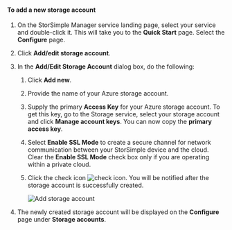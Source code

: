 <!--author=alkohli last changed: 01/28/16-->

#### To add a new storage account
1. On the StorSimple Manager service landing page, select your service and double-click it. This will take you to the **Quick Start** page. Select the **Configure** page.
2. Click **Add/edit storage account**.
3. In the **Add/Edit Storage Account** dialog box, do the following:
   
   1. Click **Add new**.
   2. Provide the name of your Azure storage account.
   3. Supply the primary **Access Key** for your Azure storage account. To get this key, go to the Storage service, select your storage account and click **Manage account keys**. You can now copy the **primary access key**.
   4. Select **Enable SSL Mode** to create a secure channel for network communication between your StorSimple device and the cloud. Clear the **Enable SSL Mode** check box only if you are operating within a private cloud.
   5. Click the check icon ![check icon](./media/storsimple-ova-configure-new-storage-account/checkicon-include.png). You will be notified after the storage account is successfully created.
      
        ![Add storage account](./media/storsimple-ova-configure-new-storage-account/addnewstorageaccount-include.png)
4. The newly created storage account will be displayed on the **Configure** page under **Storage accounts**. 

